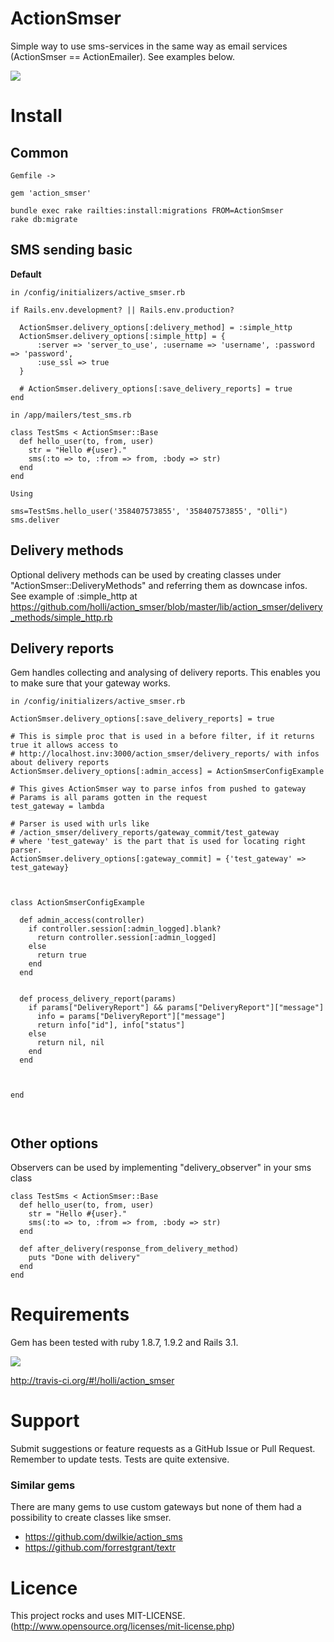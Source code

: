 # ActionSmser

Simple way to use sms-services in the same way as email services (ActionSmser == ActionEmailer). See examples below.

[<img src="https://secure.travis-ci.org/holli/action_smser.png" />](http://travis-ci.org/holli/action_smser)

# Install


## Common

```
Gemfile ->

gem 'action_smser'

bundle exec rake railties:install:migrations FROM=ActionSmser
rake db:migrate
```

## SMS sending basic

**Default**

```
in /config/initializers/active_smser.rb

if Rails.env.development? || Rails.env.production?

  ActionSmser.delivery_options[:delivery_method] = :simple_http
  ActionSmser.delivery_options[:simple_http] = {
      :server => 'server_to_use', :username => 'username', :password => 'password',
      :use_ssl => true
  }

  # ActionSmser.delivery_options[:save_delivery_reports] = true
end

```

```
in /app/mailers/test_sms.rb

class TestSms < ActionSmser::Base
  def hello_user(to, from, user)
    str = "Hello #{user}."
    sms(:to => to, :from => from, :body => str)
  end
end
```

```
Using

sms=TestSms.hello_user('358407573855', '358407573855', "Olli")
sms.deliver
```

## Delivery methods

Optional delivery methods can be used by creating classes under "ActionSmser::DeliveryMethods" and referring
them as downcase infos. See example of :simple_http at
https://github.com/holli/action_smser/blob/master/lib/action_smser/delivery_methods/simple_http.rb

## Delivery reports

Gem handles collecting and analysing of delivery reports. This enables you to make sure that your gateway works.

```
in /config/initializers/active_smser.rb

ActionSmser.delivery_options[:save_delivery_reports] = true

# This is simple proc that is used in a before filter, if it returns true it allows access to
# http://localhost.inv:3000/action_smser/delivery_reports/ with infos about delivery reports
ActionSmser.delivery_options[:admin_access] = ActionSmserConfigExample

# This gives ActionSmser way to parse infos from pushed to gateway
# Params is all params gotten in the request
test_gateway = lambda

# Parser is used with urls like
# /action_smser/delivery_reports/gateway_commit/test_gateway
# where 'test_gateway' is the part that is used for locating right parser.
ActionSmser.delivery_options[:gateway_commit] = {'test_gateway' => test_gateway}



class ActionSmserConfigExample

  def admin_access(controller)
    if controller.session[:admin_logged].blank?
      return controller.session[:admin_logged]
    else
      return true
    end
  end


  def process_delivery_report(params)
    if params["DeliveryReport"] && params["DeliveryReport"]["message"]
      info = params["DeliveryReport"]["message"]
      return info["id"], info["status"]
    else
      return nil, nil
    end
  end



end



```

## Other options

Observers can be used by implementing "delivery_observer" in your sms class

```
class TestSms < ActionSmser::Base
  def hello_user(to, from, user)
    str = "Hello #{user}."
    sms(:to => to, :from => from, :body => str)
  end

  def after_delivery(response_from_delivery_method)
    puts "Done with delivery"
  end
end
```

# Requirements

Gem has been tested with ruby 1.8.7, 1.9.2 and Rails 3.1.

[<img src="https://secure.travis-ci.org/holli/action_smser.png" />](http://travis-ci.org/holli/action_smser)

http://travis-ci.org/#!/holli/action_smser

# Support

Submit suggestions or feature requests as a GitHub Issue or Pull Request. Remember to update tests. Tests are quite extensive.


### Similar gems

There are many gems to use custom gateways but none of them had a possibility to create classes like smser.

- https://github.com/dwilkie/action_sms
- https://github.com/forrestgrant/textr

# Licence

This project rocks and uses MIT-LICENSE. (http://www.opensource.org/licenses/mit-license.php)

